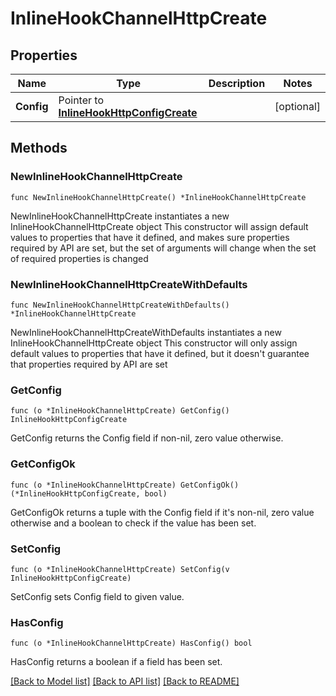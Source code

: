 # InlineHookChannelHttpCreate

## Properties

Name | Type | Description | Notes
------------ | ------------- | ------------- | -------------
**Config** | Pointer to [**InlineHookHttpConfigCreate**](InlineHookHttpConfigCreate.md) |  | [optional] 

## Methods

### NewInlineHookChannelHttpCreate

`func NewInlineHookChannelHttpCreate() *InlineHookChannelHttpCreate`

NewInlineHookChannelHttpCreate instantiates a new InlineHookChannelHttpCreate object
This constructor will assign default values to properties that have it defined,
and makes sure properties required by API are set, but the set of arguments
will change when the set of required properties is changed

### NewInlineHookChannelHttpCreateWithDefaults

`func NewInlineHookChannelHttpCreateWithDefaults() *InlineHookChannelHttpCreate`

NewInlineHookChannelHttpCreateWithDefaults instantiates a new InlineHookChannelHttpCreate object
This constructor will only assign default values to properties that have it defined,
but it doesn't guarantee that properties required by API are set

### GetConfig

`func (o *InlineHookChannelHttpCreate) GetConfig() InlineHookHttpConfigCreate`

GetConfig returns the Config field if non-nil, zero value otherwise.

### GetConfigOk

`func (o *InlineHookChannelHttpCreate) GetConfigOk() (*InlineHookHttpConfigCreate, bool)`

GetConfigOk returns a tuple with the Config field if it's non-nil, zero value otherwise
and a boolean to check if the value has been set.

### SetConfig

`func (o *InlineHookChannelHttpCreate) SetConfig(v InlineHookHttpConfigCreate)`

SetConfig sets Config field to given value.

### HasConfig

`func (o *InlineHookChannelHttpCreate) HasConfig() bool`

HasConfig returns a boolean if a field has been set.


[[Back to Model list]](../README.md#documentation-for-models) [[Back to API list]](../README.md#documentation-for-api-endpoints) [[Back to README]](../README.md)



